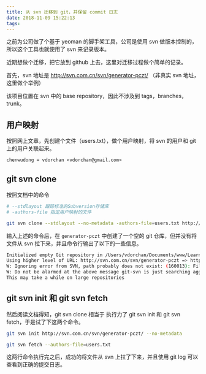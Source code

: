 ```yaml
---
title: 从 svn 迁移到 git，并保留 commit 日志
date: 2018-11-09 15:22:13
tags:
---
```


之前为公司做了个基于 yeoman 的脚手架工具，公司是使用 svn 做版本控制的，所以这个工具也就使用了 svn 来记录版本。

近期想做个迁移，把它放到 github 上去，这里对迁移过程做个简单的记录。

首先，svn 地址是 http://svn.com.cn/svn/generator-pczt/ （非真实 svn 地址，这里做个举例）

该项目位置在 svn  中的 base repository，因此不涉及到 tags，branches，trunk。


## 用户映射
按照网上文章，先创建个文件（users.txt），做个用户映射，将 svn 的用户和 git 上的用户关联起来。

```txt
chenwudong = vdorchan <vdorchan@gmail.com>
```

## git svn clone

按照文档中的命令

```bash
# --stdlayout 跟踪标准的Subversion存储库
# -authors-file 指定用户映射的文件

git svn clone --stdlayout --no-metadata -authors-file=users.txt http://svn.com.cn/svn/generator-pczt/ generator-pczt
```

输入上述的命令后，在 <code>generator-pczt</code> 中创建了一个空的 git 仓库，但并没有将文件从 svn 拉下来，并且命令行输出了以下的一些信息。

```bash
Initialized empty Git repository in /Users/vdorchan/Documents/www/Learn-Yeoman/generator-pczt/.git/
Using higher level of URL: http://svn.com.cn/svn/generator-pczt => http://svn.com.cn/svn
W: Ignoring error from SVN, path probably does not exist: (160013): Filesystem has no item: File not found: revision 100, path '/generator-pczt'
W: Do not be alarmed at the above message git-svn is just searching aggressively for old history.
This may take a while on large repositories
```

## git svn init 和 git svn fetch

然后阅读文档得知，git svn clone 相当于 执行力了 git svn init 和 git svn fetch，于是试了下这两个命令。

```bash
git svn init http://svn.com.cn/svn/generator-pczt/ --no-metadata
```

```bash
git svn fetch --authors-file=users.txt
```

这两行命令执行完之后，成功的将文件从 svn 上拉了下来，并且使用 git log 可以查看到正确的提交日志。